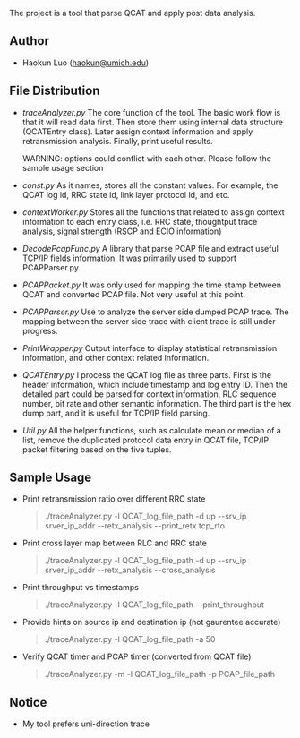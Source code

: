 The project is a tool that parse QCAT and apply post data analysis.

Author
--------------
- Haokun Luo (haokun@umich.edu)


File Distribution
--------------
- *traceAnalyzer.py*
  The core function of the tool. The basic work flow is that it will read data first.
  Then store them using internal data structure (QCATEntry class). Later assign context
  information and apply retransmission analysis. Finally, print useful results.

  WARNING: options could conflict with each other. Please follow the sample usage section

- *const.py*
  As it names, stores all the constant values. For example, the QCAT log id, RRC state id,
  link layer protocol id, and etc.

- *contextWorker.py*
  Stores all the functions that related to assign context information to each entry class, 
  i.e. RRC state, thoughtput trace analysis, signal strength (RSCP and ECIO information)

- *DecodePcapFunc.py*
  A library that parse PCAP file and extract useful TCP/IP fields information.
  It was primarily used to support PCAPParser.py.

- *PCAPPacket.py*
  It was only used for mapping the time stamp between QCAT and converted PCAP file.
  Not very useful at this point.

- *PCAPParser.py*
  Use to analyze the server side dumped PCAP trace. The mapping between the server side
  trace with client trace is still under progress.

- *PrintWrapper.py*
  Output interface to display statistical retransmission information, and other context 
  related information.

- *QCATEntry.py*
  I process the QCAT log file as three parts. First is the header information,
  which include timestamp and log entry ID. Then the detailed part could be parsed
  for context information, RLC sequence number, bit rate and other semantic information.
  The third part is the hex dump part, and it is useful for TCP/IP field parsing.

- *Util.py*
  All the helper functions, such as calculate mean or median of a list, remove
  the duplicated protocol data entry in QCAT file, TCP/IP packet filtering based
  on the five tuples. 


Sample Usage
--------------
- Print retransmission ratio over different RRC state
  > ./traceAnalyzer.py -l QCAT_log_file_path -d up --srv_ip srver_ip_addr --retx_analysis --print_retx tcp_rto 

- Print cross layer map between RLC and RRC state
  > ./traceAnalyzer.py -l QCAT_log_file_path -d up --srv_ip srver_ip_addr --retx_analysis --cross_analysis

- Print throughput vs timestamps
  > ./traceAnalyzer.py -l QCAT_log_file_path --print_throughput

- Provide hints on source ip and destination ip (not gaurentee accurate)
  > ./traceAnalyzer.py -l QCAT_log_file_path -a 50
    
- Verify QCAT timer and PCAP timer (converted from QCAT file)
  > ./traceAnalyzer.py -m -l QCAT_log_file_path -p PCAP_file_path


Notice
--------------
- My tool prefers uni-direction trace



   
